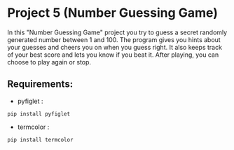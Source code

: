 # Project 5 (Number Guessing Game)

In this "Number Guessing Game" project you try to guess a secret randomly generated number between 1 and 100. The program gives you hints about your guesses and cheers you on when you guess right. It also keeps track of your best score and lets you know if you beat it. After playing, you can choose to play again or stop.


## Requirements:
* pyfiglet :
 ```
pip install pyfiglet
```
* termcolor :
```
pip install termcolor
```
